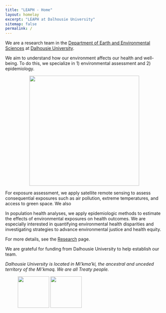 ```yaml
---
title: "LEAPH - Home"
layout: homelay
excerpt: "LEAPH at Dalhousie University"
sitemap: false
permalink: /
---
```


We are a research team in the [Department of Earth and Environmental Sciences](https://www.dal.ca/faculty/science/earth-environmental-sciences.html) at [Dalhousie University](https://www.dal.ca/).

We aim to understand how our environment affects our health and well-being. To do this, we specialize in 1) environmental assessment and 2) epidemiology. 

<center>
<figure class="fourth">
  <img src="{{ site.url }}{{ site.baseurl }}/images/slider7001400/isee2022.png" style="width: 350px">
</figure>
</center>
  
For exposure assessment, we apply satellite remote sensing to assess consequential exposures such as air pollution, extreme temperatures, and access to green space. We also  

In population health analyses, we apply epidemiologic methods to estimate the effects of environmental exposures on health outcomes. We are especially interested in quantifying environmental health disparities and investigating strategies to advance environmental justice and health equity.

For more details, see the [Research](research) page.

We are grateful for funding from Dalhousie University to help establish our team. 

*Dalhousie University is located in Mi’kma’ki, the ancestral and unceded territory of the Mi’kmaq. We are all Treaty people.*

<figure class="fourth">
  <img src="{{ site.url }}{{ site.baseurl }}/images/logo1.png" style="height: 100px">
  <img src="{{ site.url }}{{ site.baseurl }}/images/logopic/dal.png" style="height: 100px">
</figure>

